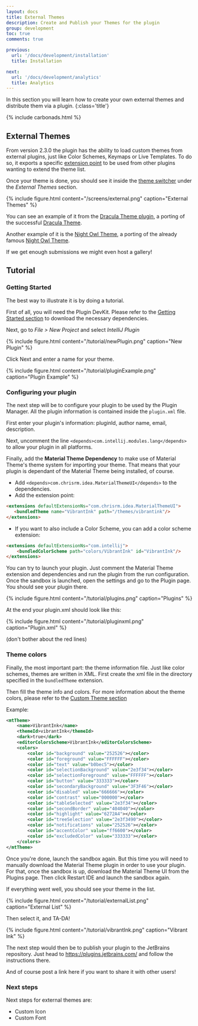```yaml
---
layout: docs
title: External Themes
description: Create and Publish your Themes for the plugin
group: development
toc: true
comments: true

previous:
  url: '/docs/development/installation'
  title: Installation

next:
  url: '/docs/development/analytics'
  title: Analytics
---
```


In this section you will learn how to create your own external themes and distribute them via a plugin.
{:class='title'}

{% include carbonads.html %}

## External Themes

From version 2.3.0 the plugin has the ability to load custom themes from external plugins, just like Color Schemes, Keymaps or Live Templates. To do so, it exports a specific [extension point](https://www.jetbrains.org/intellij/sdk/docs/basics/plugin_structure/plugin_extensions_and_extension_points.html) to be used from other plugins wanting to extend the theme list.

Once your theme is done, you should see it inside the [theme switcher]({{site.baseurl}}/docs/configuration/settings#theme-switcher) under the _External Themes_ section.

{% include figure.html content="/screens/external.png" caption="External Themes" %}

You can see an example of it from the [Dracula Theme plugin](https://plugins.jetbrains.com/plugin/10762-dracula-theme), a porting of the successful [Dracula Theme](https://draculatheme.com/).

Another example of it is the [Night Owl Theme](https://github.com/xdrop/night-owl-jetbrains), a porting of the already famous [Night Owl Theme](https://css-tricks.com/creating-a-vs-code-theme/).

If we get enough submissions we might even host a gallery!

## Tutorial

### Getting Started

The best way to illustrate it is by doing a tutorial.

First of all, you will need the Plugin DevKit. Please refer to the [Getting Started section]({{site.baseurl}}/docs/development/installation#getting-started) to download the necessary dependencies.

Next, go to _File > New Project_ and select _IntelliJ Plugin_

{% include figure.html content="/tutorial/newPlugin.png" caption="New Plugin" %}

Click Next and enter a name for your theme.

{% include figure.html content="/tutorial/pluginExample.png" caption="Plugin Example" %}

### Configuring your plugin

The next step will be to configure your plugin to be used by the Plugin Manager. All the plugin information is contained inside the `plugin.xml` file.

First enter your plugin's information: pluginId, author name, email, description.

Next, uncomment the line `<depends>com.intellij.modules.lang</depends>` to allow your plugin in all platforms.

Finally, add the **Material Theme Dependency** to make use of Material Theme's theme system for importing your theme. That means that your plugin is dependant of the Material Theme being installed, of course.

- Add `<depends>com.chrisrm.idea.MaterialThemeUI</depends>` to the dependencies.
- Add the extension point:

```html
<extensions defaultExtensionNs="com.chrisrm.idea.MaterialThemeUI">
   <bundledTheme name="VibrantInk" path="/themes/vibrantink"/>
</extensions>
```

- If you want to also include a Color Scheme, you can add a color scheme extension:

```html
<extensions defaultExtensionNs="com.intellij">
    <bundledColorScheme path="colors/VibrantInk" id="VibrantInk"/>
</extensions>
```

You can try to launch your plugin. Just comment the Material Theme extension and dependencies and run the plugin from the run configuration. Once the sandbox is launched, open the settings and go to the Plugin page. You should see your plugin there.

{% include figure.html content="/tutorial/plugins.png" caption="Plugins" %}

At the end your plugin.xml should look like this:

{% include figure.html content="/tutorial/pluginxml.png" caption="Plugin.xml" %}

(don't bother about the red lines)

### Theme colors

Finally, the most important part: the theme information file. Just like color schemes, themes are written in XML. First create the xml file in the directory specified in the `bundledTheme` extension.

Then fill the theme info and colors. For more information about the theme colors, please refer to the [Custom Theme section]({{site.baseurl}}/docs/configuration/custom-themes)

Example:

```xml
<mtTheme>
    <name>VibrantInk</name>
    <themeId>vibrantInk</themeId>
    <dark>true</dark>
    <editorColorsScheme>VibrantInk</editorColorsScheme>
    <colors>
        <color id="background" value="252526"></color>
        <color id="foreground" value="FFFFFF"></color>
        <color id="text" value="b0bec5"></color>
        <color id="selectionBackground" value="2e3f34"></color>
        <color id="selectionForeground" value="FFFFFF"></color>
        <color id="button" value="333333"></color>
        <color id="secondaryBackground" value="3F3F46"></color>
        <color id="disabled" value="666666"></color>
        <color id="contrast" value="000000"></color>
        <color id="tableSelected" value="2e3f34"></color>
        <color id="secondBorder" value="404040"></color>
        <color id="highlight" value="6272A4"></color>
        <color id="treeSelection" value="2e3f3490"></color>
        <color id="notifications" value="252526"></color>
        <color id="accentColor" value="ff6600"></color>
        <color id="excludedColor" value="333333"></color>
    </colors>
</mtTheme>
```

Once you're done, launch the sandbox again. But this time you will need to manually download the Material Theme plugin in order to use your plugin. For that, once the sandbox is up, download the Material Theme UI from the Plugins page. Then click Restart IDE and launch the sandbox again.

If everything went well, you should see your theme in the list.

{% include figure.html content="/tutorial/externalList.png" caption="External List" %}

Then select it, and TA-DA!

{% include figure.html content="/tutorial/vibrantInk.png" caption="Vibrant Ink" %}

The next step would then be to publish your plugin to the JetBrains repository. Just head to https://plugins.jetbrains.com/ and follow the instructions there.

And of course post a link here if you want to share it with other users!

### Next steps

Next steps for external themes are:
- Custom Icon
- Custom Font
